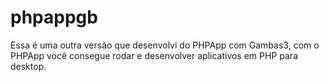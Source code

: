 # phpappgb
Essa é uma outra versão que desenvolvi do PHPApp com Gambas3, com o PHPApp você consegue rodar e desenvolver aplicativos em PHP para desktop.
